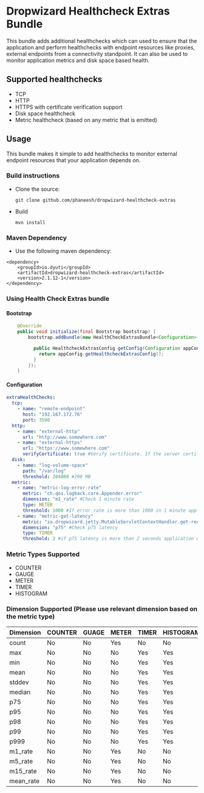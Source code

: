 # Dropwizard Healthcheck Extras Bundle

This bundle adds additional healthchecks which can used to ensure that the application and perform 
healthchecks with endpoint resources like proxies, external endpoints from a connectivity standpoint.
It can also be used to monitor application metrics and disk space based health.

## Supported healthchecks
- TCP
- HTTP
- HTTPS with certificate verification support
- Disk space healthcheck
- Metric healthcheck (based on any metric that is emitted)
 
## Usage
This bundle makes it simple to add healthchecks to monitor external endpoint resources that your application depends on. 
 
### Build instructions
  - Clone the source:

        git clone github.com/phaneesh/dropwizard-healthcheck-extras

  - Build

        mvn install

### Maven Dependency
* Use the following maven dependency:
```
<dependency>
    <groupId>io.dyuti</groupId>
    <artifactId>dropwizard-healthcheck-extras</artifactId>
    <version>2.1.12-1</version>
</dependency>
```

### Using Health Check Extras bundle

#### Bootstrap
```java
    @Override
    public void initialize(final Bootstrap bootstrap) {
        bootstrap.addBundle(new HealthCheckExtrasBundle<Configuration>() {

          public HealthcheckExtrasConfig getConfig(Configuration appConfig) {
            return appConfig.getHealthcheckExtrasConfig();
          }
        });
    }
```

#### Configuration
```yaml
extraHealthChecks:
  tcp:
    - name: "remote-endpoint"
      host: "192.167.172.76"
      port: 3500
  http:
    - name: "external-http"
      url: "http://www.somewhere.com"
    - name: "external-https"
      url: "https://www.somewhere.com"
      verifyCertificate: true #Verify certificate. If the server certificate is not valid, the healthcheck will fail
  disk:
    - name: "log-volume-space"
      path: "/var/log"
      threshold: 204800 #200 MB
  metric:
    - name: "metric-log-error-rate"
      metric: "ch.qos.logback.core.Appender.error"
      dimension: "m1_rate" #Check 1 minute rate
      type: METER
      threshold: 1000 #If error rate is more than 1000 in 1 minute application will become unhealthy
    - name: "metric-get-latency"
      metric: "io.dropwizard.jetty.MutableServletContextHandler.get-requests"
      dimension: "p75" #Check p75 latency
      type: TIMER
      threshold: 2 #if p75 latency is more than 2 seconds application will become unhealthy
```

### Metric Types Supported
- COUNTER
- GAUGE
- METER
- TIMER
- HISTOGRAM

### Dimension Supported (Please use relevant dimension based on the metric type) 
| Dimension | COUNTER | GUAGE | METER | TIMER | HISTOGRAM |
|-----------|---------|-------|-------|-------|-----------|
| count     | No      | No    | Yes   | No    | No        |
| max       | No      | No    | No    | Yes   | Yes       |
| min       | No      | No    | No    | Yes   | Yes       |
| mean      | No      | No    | No    | Yes   | Yes       |
| stddev    | No      | No    | No    | Yes   | Yes       |
| median    | No      | No    | No    | Yes   | Yes       |
| p75       | No      | No    | No    | Yes   | Yes       |
| p95       | No      | No    | No    | Yes   | Yes       |
| p98       | No      | No    | No    | Yes   | Yes       |
| p99       | No      | No    | No    | Yes   | Yes       |
| p999      | No      | No    | No    | Yes   | Yes       |
| m1_rate   | No      | No    | Yes   | No    | No        |
| m5_rate   | No      | No    | Yes   | No    | No        |
| m15_rate  | No      | No    | Yes   | No    | No        |
| mean_rate | No      | No    | Yes   | No    | No        |
